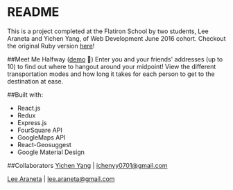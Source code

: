 # README

This is a project completed at the Flatiron School by two students, Lee Araneta and Yichen Yang, of Web Development June 2016 cohort.
Checkout the original Ruby version [here](https://github.com/leearaneta/meet-me-halfway)!

##Meet Me Halfway ([demo](https://vimeo.com/185692228) :eyes:)
Enter you and your friends' addresses (up to 10) to find out where to hangout around your midpoint!
View the different transportation modes and how long it takes for each person to get to the destination at ease.
 

##Built with:
* React.js
* Redux
* Express.js
* FourSquare API
* GoogleMaps API
* React-Geosuggest
* Google Material Design


##Collaborators
[Yichen Yang](https://github.com/yicheny001/) | ichenyy0701@gmail.com

[Lee Araneta](https://github.com/leearaneta/) | lee.araneta@gmail.com

